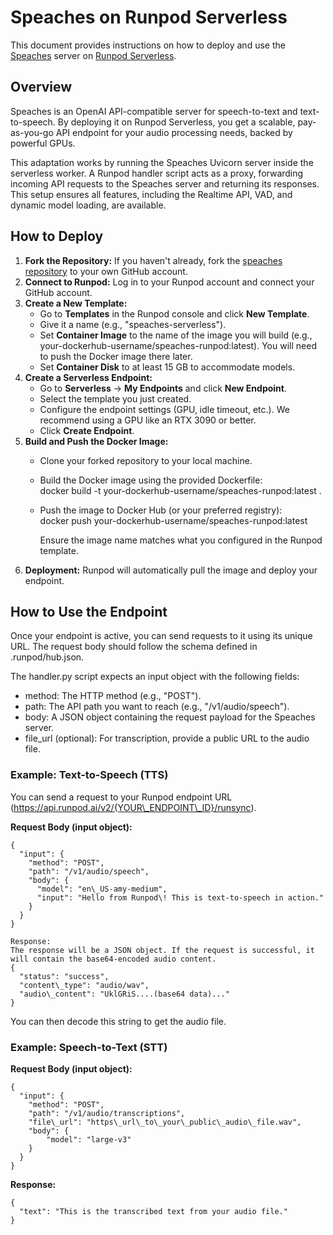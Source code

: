 # **Speaches on Runpod Serverless**

This document provides instructions on how to deploy and use the [Speaches](https://github.com/Daniel-OS01/speaches) server on [Runpod Serverless](https://www.google.com/search?q=https://www.runpod.io/serverless).

## **Overview**

Speaches is an OpenAI API-compatible server for speech-to-text and text-to-speech. By deploying it on Runpod Serverless, you get a scalable, pay-as-you-go API endpoint for your audio processing needs, backed by powerful GPUs.

This adaptation works by running the Speaches Uvicorn server inside the serverless worker. A Runpod handler script acts as a proxy, forwarding incoming API requests to the Speaches server and returning its responses. This setup ensures all features, including the Realtime API, VAD, and dynamic model loading, are available.

## **How to Deploy**

1. **Fork the Repository:** If you haven't already, fork the [speaches repository](https://github.com/Daniel-OS01/speaches) to your own GitHub account.  
2. **Connect to Runpod:** Log in to your Runpod account and connect your GitHub account.  
3. **Create a New Template:**  
   * Go to **Templates** in the Runpod console and click **New Template**.  
   * Give it a name (e.g., "speaches-serverless").  
   * Set **Container Image** to the name of the image you will build (e.g., your-dockerhub-username/speaches-runpod:latest). You will need to push the Docker image there later.  
   * Set **Container Disk** to at least 15 GB to accommodate models.  
4. **Create a Serverless Endpoint:**  
   * Go to **Serverless** \-\> **My Endpoints** and click **New Endpoint**.  
   * Select the template you just created.  
   * Configure the endpoint settings (GPU, idle timeout, etc.). We recommend using a GPU like an RTX 3090 or better.  
   * Click **Create Endpoint**.  
5. **Build and Push the Docker Image:**  
   * Clone your forked repository to your local machine.  
   * Build the Docker image using the provided Dockerfile:  
     docker build \-t your-dockerhub-username/speaches-runpod:latest .

   * Push the image to Docker Hub (or your preferred registry):  
     docker push your-dockerhub-username/speaches-runpod:latest

     Ensure the image name matches what you configured in the Runpod template.  
6. **Deployment:** Runpod will automatically pull the image and deploy your endpoint.

## **How to Use the Endpoint**

Once your endpoint is active, you can send requests to it using its unique URL. The request body should follow the schema defined in .runpod/hub.json.

The handler.py script expects an input object with the following fields:

* method: The HTTP method (e.g., "POST").  
* path: The API path you want to reach (e.g., "/v1/audio/speech").  
* body: A JSON object containing the request payload for the Speaches server.  
* file\_url (optional): For transcription, provide a public URL to the audio file.

### **Example: Text-to-Speech (TTS)**

You can send a request to your Runpod endpoint URL (https://api.runpod.ai/v2/{YOUR\_ENDPOINT\_ID}/runsync).

**Request Body (input object):**
```
{  
  "input": {  
    "method": "POST",  
    "path": "/v1/audio/speech",  
    "body": {  
      "model": "en\_US-amy-medium",  
      "input": "Hello from Runpod\! This is text-to-speech in action."  
    }  
  }  
}

Response:  
The response will be a JSON object. If the request is successful, it will contain the base64-encoded audio content.  
{  
  "status": "success",  
  "content\_type": "audio/wav",  
  "audio\_content": "UklGRiS....(base64 data)..."  
}
```
You can then decode this string to get the audio file.

### **Example: Speech-to-Text (STT)**

**Request Body (input object):**
```
{  
  "input": {  
    "method": "POST",  
    "path": "/v1/audio/transcriptions",  
    "file\_url": "https\_url\_to\_your\_public\_audio\_file.wav",  
    "body": {  
        "model": "large-v3"  
    }  
  }  
}
```
**Response:**
```
{  
  "text": "This is the transcribed text from your audio file."  
}  
```
